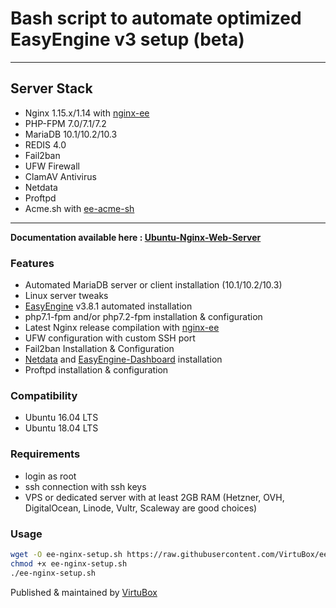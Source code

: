 # Bash script to automate optimized EasyEngine v3 setup (beta)

* * *

## Server Stack

- Nginx 1.15.x/1.14 with [nginx-ee](https://virtubox.github.io/nginx-ee/)
- PHP-FPM 7.0/7.1/7.2
- MariaDB 10.1/10.2/10.3
- REDIS 4.0
- Fail2ban
- UFW Firewall
- ClamAV Antivirus
- Netdata
- Proftpd
- Acme.sh with [ee-acme-sh](https://virtubox.github.io/ee-acme-sh/)

* * *

**Documentation available here : [Ubuntu-Nginx-Web-Server](https://virtubox.github.io/ubuntu-nginx-web-server/)**

### Features

- Automated MariaDB server or client installation (10.1/10.2/10.3)
- Linux server tweaks
- [EasyEngine](https://github.com/EasyEngine/easyengine) v3.8.1 automated installation
- php7.1-fpm and/or php7.2-fpm installation & configuration
- Latest Nginx release compilation with [nginx-ee](https://virtubox.github.io/nginx-ee/)
- UFW configuration with custom SSH port
- Fail2ban Installation & Configuration
- [Netdata](https://github.com/firehol/netdata/) and [EasyEngine-Dashboard](https://virtubox.github.io/easyengine-dashboard/) installation
- Proftpd installation & configuration

### Compatibility

- Ubuntu 16.04 LTS
- Ubuntu 18.04 LTS

### Requirements

- login as root
- ssh connection with ssh keys
- VPS or dedicated server with at least 2GB RAM (Hetzner, OVH, DigitalOcean, Linode, Vultr, Scaleway are good choices)

### Usage

```bash
wget -O ee-nginx-setup.sh https://raw.githubusercontent.com/VirtuBox/ee-nginx-setup/master/ee-nginx-setup.sh
chmod +x ee-nginx-setup.sh
./ee-nginx-setup.sh
```

Published & maintained by [VirtuBox](https://virtubox.net)
